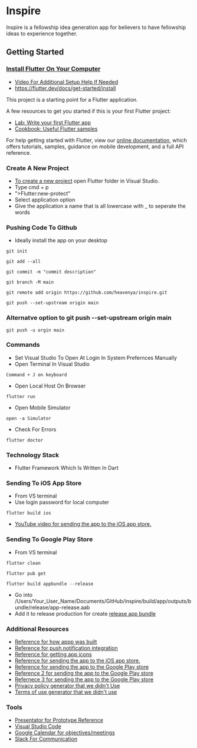 # Inspire

Inspire is a fellowship idea generation app for believers to have fellowship ideas to experience together.

## Getting Started

### [Install Flutter On Your Computer](https://www.youtube.com/watch?v=YVaFoCiQ2SI)

- [Video For Additional Setup Help If Needed](https://www.youtube.com/watch?v=Np0IIY2c0II)
- https://flutter.dev/docs/get-started/install

This project is a starting point for a Flutter application.

A few resources to get you started if this is your first Flutter project:

- [Lab: Write your first Flutter app](https://flutter.dev/docs/get-started/codelab)
- [Cookbook: Useful Flutter samples](https://flutter.dev/docs/cookbook)

For help getting started with Flutter, view our
[online documentation](https://flutter.dev/docs), which offers tutorials,
samples, guidance on mobile development, and a full API reference.

### Create A New Project
- [To create a new project](https://www.youtube.com/watch?v=QTiMoC99Iw8) open Flutter folder in Visual Studio. 
- Type cmd + p
- ">Flutter:new-protect"
- Select application option
- Give the application a name that is all lowercase with _ to seperate the words

### Pushing Code To Github
- Ideally install the app on your desktop 

```
git init
```

```
git add --all
```

```
git commit -m "commit description"
```

```
git branch -M main
```

```
git remote add origin https://github.com/heavenya/inspire.git
```

```
git push --set-upstream origin main
```

### Alternatve option to git push --set-upstream origin main

```
git push -u orgin main
```

### Commands

- Set Visual Studio To Open At Login In System Prefernces Manually
- Open Terminal In Visual Studio

```
Command + J on keyboard
```

- Open Local Host On Browser

```
flutter run
```

- Open Mobile Simulator

```
open -a Simulator
```

- Check For Errors

```
flutter doctor
```

### Technology Stack

- Flutter Framework Which Is Written In Dart

### Sending To iOS App Store
- From VS terminal
- Use login password for local computer
```
flutter build ios
```
- [YouTube video for sending the app to the iOS app store.](https://www.youtube.com/watch?v=fXeDe9tafG8)

### Sending To Google Play Store
- From VS terminal
```
flutter clean
```

```
flutter pub get
```

```
flutter build appbundle --release
```
- Go into /Users/Your_User_Name/Documents/GitHub/inspire/build/app/outputs/bundle/release/app-release.aab
- Add it to release production for create [release app bundle](https://play.google.com/console/u/0/developers/7927132658135855370/app/4976283006490081760/tracks/4698269767694297279/releases/2/prepare)



### Additional Resources
- [Reference for how appp was built](https://medium.com/flutter-community/a-deep-dive-into-pageview-in-flutter-with-custom-transitions-581d9ea6dded)
- [Reference for push notification integration](https://pub.dev/packages/flutter_local_notifications)
- [Reference for getting app icons](https://appicon.co)
- [Reference for sending the app to the iOS app store.](https://docs.flutter.dev/deployment/ios)
- [Reference for sending the app to the Google Play store](https://www.youtube.com/watch?v=g0GNuoCOtaQ)
- [Reference 2 for sending the app to the Google Play store](https://medium.com/@psyanite/how-to-sign-and-release-your-flutter-app-ed5e9531c2ac)
- [Refernece 3 for sending the app to the Google Play store](https://stackoverflow.com/questions/51534616/how-to-change-package-name-in-flutter) 
- [Privacy policy generator that we didn't Use](https://simpleprivacypolicy.org/?gclid=CjwKCAjw0tHoBRBhEiwAvP1GFd_xC72pruEGbHJnwloVJw6AfAHM9zdcp9wdeoKgwNsFxZukYIn4UhoCFL8QAvD_BwE)
- [Terms of use generator that we didn't use](https://privacyterms.io/terms-conditions-generator/)

### Tools

- [Presentator for Prototype Reference](https://app.presentator.io/#/w5n7gfqm)
- [Visual Studio Code](https://code.visualstudio.com)
- [Google Calendar for objectives/meetings](https://calendar.google.com/calendar/u/0?cid=aGVhdmVueWEudXNAZ21haWwuY29t)
- [Slack For Communication](https://join.slack.com/t/heavenya/shared_invite/zt-tan426tx-XTzUHxegbN5ZzHY81iwMGw)
